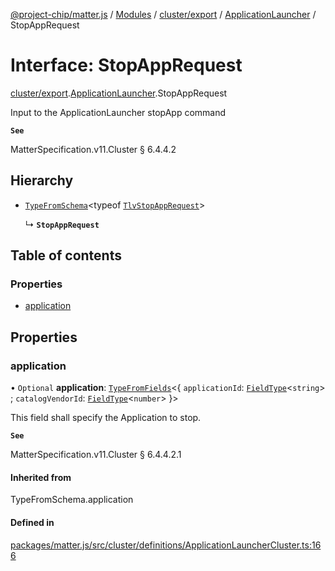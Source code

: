 [@project-chip/matter.js](../README.md) / [Modules](../modules.md) / [cluster/export](../modules/cluster_export.md) / [ApplicationLauncher](../modules/cluster_export.ApplicationLauncher.md) / StopAppRequest

# Interface: StopAppRequest

[cluster/export](../modules/cluster_export.md).[ApplicationLauncher](../modules/cluster_export.ApplicationLauncher.md).StopAppRequest

Input to the ApplicationLauncher stopApp command

**`See`**

MatterSpecification.v11.Cluster § 6.4.4.2

## Hierarchy

- [`TypeFromSchema`](../modules/tlv_export.md#typefromschema)\<typeof [`TlvStopAppRequest`](../modules/cluster_export.ApplicationLauncher.md#tlvstopapprequest)\>

  ↳ **`StopAppRequest`**

## Table of contents

### Properties

- [application](cluster_export.ApplicationLauncher.StopAppRequest.md#application)

## Properties

### application

• `Optional` **application**: [`TypeFromFields`](../modules/tlv_export.md#typefromfields)\<\{ `applicationId`: [`FieldType`](tlv_export.FieldType.md)\<`string`\> ; `catalogVendorId`: [`FieldType`](tlv_export.FieldType.md)\<`number`\>  }\>

This field shall specify the Application to stop.

**`See`**

MatterSpecification.v11.Cluster § 6.4.4.2.1

#### Inherited from

TypeFromSchema.application

#### Defined in

[packages/matter.js/src/cluster/definitions/ApplicationLauncherCluster.ts:166](https://github.com/project-chip/matter.js/blob/2d9f2165d2672864fda3496a6d0d5f93597f82c6/packages/matter.js/src/cluster/definitions/ApplicationLauncherCluster.ts#L166)

